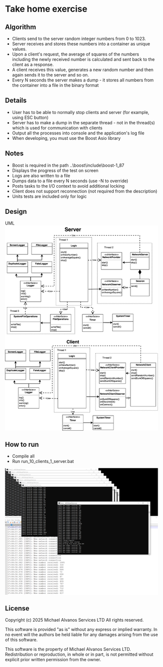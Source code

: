 # Take home exercise

## Algorithm

* Clients send to the server random integer numbers from 0 to 1023.
* Server receives and stores these numbers into a container as unique values.
* Upon a client's request, the average of squares of the numbers including the newly received number is
calculated and sent back to the client as a response.
* A client receives this value, generates a new random number and then again sends it to the server and so
on.
* Every N seconds the server makes a dump - it stores all numbers from the container into a file in the binary
format

## Details
* User has to be able to normally stop clients and server (for example, using ESC button)
* Server has to make a dump in the separate thread - not in the thread(s) which is used for communication
with clients
* Output all the processes into console and the application's log file
* When developing, you must use the Boost Asio library

## Notes
* Boost is required in the path ..\boost\include\boost-1_87
* Displays the progress of the test on screen
* Logs are also written to a file
* Dumps data to a file every N seconds (use -N <value> to override)
* Posts tasks to the I/O context to avoid additional locking
* Client does not support reconnection (not required from the description)
* Units tests are included only for logic

## Design
UML
![UML Diagram.](/UML/design.drawio.svg)

## How to run

* Compile all
* Run run_10_clients_1_server.bat

![Screenshot of a comment on a GitHub issue showing an image, added in the Markdown, of an Octocat smiling and raising a tentacle.](/images/Capture.PNG)


## License

Copyright (c) 2025 Michael Alvanos Services LTD All rights reserved.

This software is provided "as is" without any express or implied
warranty. In no event will the authors be held liable for any damages
arising from the use of this software.

This software is the property of Michael Alvanos Services LTD.
Redistribution or reproduction, in whole or in part, is not permitted
without explicit prior written permission from the owner.
